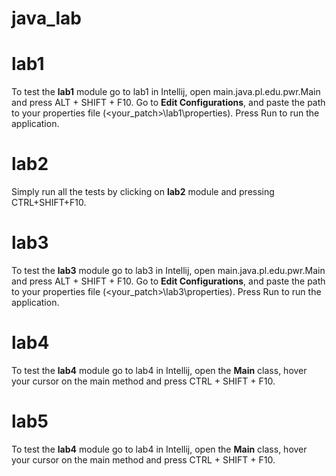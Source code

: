 # java_lab 

# lab1
To test the **lab1** module go to lab1 in Intellij, open main.java.pl.edu.pwr.Main and press ALT + SHIFT + F10.
Go to **Edit Configurations**, and paste the path to your properties file (<your_patch>\lab1\properties). Press Run to run the application.

# lab2

Simply run all the tests by clicking on **lab2** module and pressing CTRL+SHIFT+F10.

# lab3
To test the **lab3** module go to lab3 in Intellij, open main.java.pl.edu.pwr.Main and press ALT + SHIFT + F10.
Go to **Edit Configurations**, and paste the path to your properties file (<your_patch>\lab3\properties). Press Run to run the application.

# lab4
To test the **lab4** module go to lab4 in Intellij, open the **Main** class, hover your cursor on the main method and press CTRL + SHIFT + F10.

# lab5
To test the **lab4** module go to lab4 in Intellij, open the **Main** class, hover your cursor on the main method and press CTRL + SHIFT + F10.
